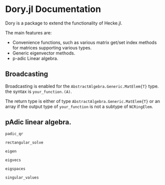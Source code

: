 # Dory.jl Documentation 


Dory is a package to extend the functionality of Hecke.jl.

The main features are:
- Convenience functions, such as various matrix get/set index methods for matrices supporting various types.
- Generic eigenvector methods.
- p-adic Linear algebra.

## Broadcasting

Broadcasting is enabled for the `AbstractAlgebra.Generic.MatElem{T}` type. the syntax is `your_function.(A)`.


The return type is either of type `AbstractAlgebra.Generic.MatElem{T}` or an array if the output type of `your_function` is not a subtype of `NCRingElem`.

## pAdic linear algebra.

```@docs
padic_qr
```


```@docs
rectangular_solve
```

```@docs
eigen
```

```@docs
eigvecs
```

```@docs
eigspaces
```

```@docs
singular_values
```